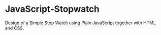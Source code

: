 # JavaScript-Stopwatch
Design of a Simple Stop Watch using Plain JavaScript together with HTML and CSS.
